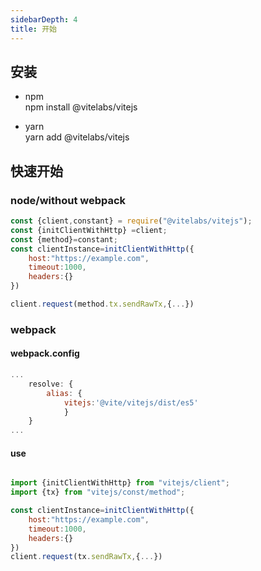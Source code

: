 ```yaml
---
sidebarDepth: 4
title: 开始
---
```

## 安装
- npm  
npm install @vitelabs/vitejs

- yarn   
yarn add @vitelabs/vitejs

## 快速开始  

### node/without webpack
```javascript
const {client,constant} = require("@vitelabs/vitejs");
const {initClientWithHttp} =client;
const {method}=constant;
const clientInstance=initClientWithHttp({
    host:"https://example.com",
    timeout:1000,
    headers:{}
})

client.request(method.tx.sendRawTx,{...})
```

### webpack  

#### webpack.config  

```javascript
...
    resolve: {
        alias: {
            vitejs:'@vite/vitejs/dist/es5'
            }
    }
...
```
#### use
```javascript

import {initClientWithHttp} from "vitejs/client";
import {tx} from "vitejs/const/method";

const clientInstance=initClientWithHttp({
    host:"https://example.com",
    timeout:1000,
    headers:{}
})
client.request(tx.sendRawTx,{...})
```